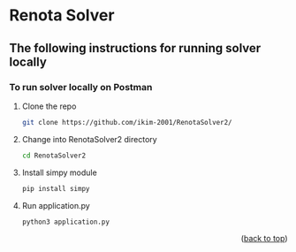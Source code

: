 # Renota Solver
## The following instructions for running solver locally

### To run solver locally on Postman

1. Clone the repo
   ```sh
   git clone https://github.com/ikim-2001/RenotaSolver2/
   ```
2. Change into RenotaSolver2 directory
   ```sh
   cd RenotaSolver2
   ```
3. Install simpy module
   ```sh
   pip install simpy
   ```
4. Run application.py 
   ```sh
   python3 application.py 
   ```

<p align="right">(<a href="#readme-top">back to top</a>)</p>

